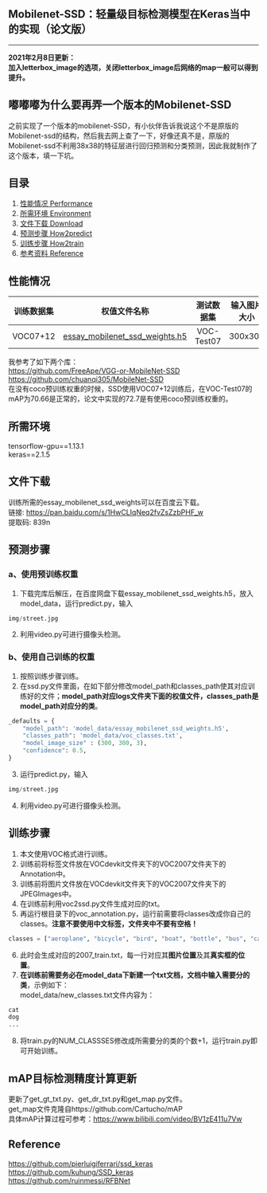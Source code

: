 ## Mobilenet-SSD：轻量级目标检测模型在Keras当中的实现（论文版）
---

**2021年2月8日更新：**   
**加入letterbox_image的选项，关闭letterbox_image后网络的map一般可以得到提升。**

## 嘟嘟嘟为什么要再弄一个版本的Mobilenet-SSD
之前实现了一个版本的mobilenet-SSD，有小伙伴告诉我说这个不是原版的Mobilenet-ssd的结构，然后我去网上查了一下，好像还真不是，原版的Mobilenet-ssd不利用38x38的特征层进行回归预测和分类预测，因此我就制作了这个版本，填一下坑。

## 目录
1. [性能情况 Performance](#性能情况)
2. [所需环境 Environment](#所需环境)
3. [文件下载 Download](#文件下载)
4. [预测步骤 How2predict](#预测步骤)
5. [训练步骤 How2train](#训练步骤)
6. [参考资料 Reference](#Reference)

## 性能情况
| 训练数据集 | 权值文件名称 | 测试数据集 | 输入图片大小 | mAP 0.5:0.95 | mAP 0.5 |
| :-----: | :-----: | :------: | :------: | :------: | :-----: |
| VOC07+12 | [essay_mobilenet_ssd_weights.h5](https://github.com/bubbliiiing/Mobilenet-SSD-Essay/releases/download/v1.0/essay_mobilenet_ssd_weights.h5) | VOC-Test07 | 300x300| - | 70.66 |

我参考了如下两个库：  
https://github.com/FreeApe/VGG-or-MobileNet-SSD  
https://github.com/chuanqi305/MobileNet-SSD  
在没有coco预训练权重的时候，SSD使用VOC07+12训练后，在VOC-Test07的mAP为70.66是正常的，论文中实现的72.7是有使用coco预训练权重的。

## 所需环境
tensorflow-gpu==1.13.1  
keras==2.1.5  

## 文件下载
训练所需的essay_mobilenet_ssd_weights可以在百度云下载。  
链接: https://pan.baidu.com/s/1HwCLIqNeq2fvZsZzbPHF_w   
提取码: 839n  

## 预测步骤
### a、使用预训练权重
1. 下载完库后解压，在百度网盘下载essay_mobilenet_ssd_weights.h5，放入model_data，运行predict.py，输入  
```python
img/street.jpg
``` 
2. 利用video.py可进行摄像头检测。  
### b、使用自己训练的权重
1. 按照训练步骤训练。  
2. 在ssd.py文件里面，在如下部分修改model_path和classes_path使其对应训练好的文件；**model_path对应logs文件夹下面的权值文件，classes_path是model_path对应分的类**。  
```python
_defaults = {
    "model_path": 'model_data/essay_mobilenet_ssd_weights.h5',
    "classes_path": 'model_data/voc_classes.txt',
    "model_image_size" : (300, 300, 3),
    "confidence": 0.5,
}
```
3. 运行predict.py，输入  
```python
img/street.jpg
```
4. 利用video.py可进行摄像头检测。  

## 训练步骤
1. 本文使用VOC格式进行训练。  
2. 训练前将标签文件放在VOCdevkit文件夹下的VOC2007文件夹下的Annotation中。  
3. 训练前将图片文件放在VOCdevkit文件夹下的VOC2007文件夹下的JPEGImages中。  
4. 在训练前利用voc2ssd.py文件生成对应的txt。  
5. 再运行根目录下的voc_annotation.py，运行前需要将classes改成你自己的classes。**注意不要使用中文标签，文件夹中不要有空格！**   
```python
classes = ["aeroplane", "bicycle", "bird", "boat", "bottle", "bus", "car", "cat", "chair", "cow", "diningtable", "dog", "horse", "motorbike", "person", "pottedplant", "sheep", "sofa", "train", "tvmonitor"]
```
6. 此时会生成对应的2007_train.txt，每一行对应其**图片位置**及其**真实框的位置**。  
7. **在训练前需要务必在model_data下新建一个txt文档，文档中输入需要分的类**，示例如下：   
model_data/new_classes.txt文件内容为：   
```python
cat
dog
...
```
8. 将train.py的NUM_CLASSSES修改成所需要分的类的个数+1，运行train.py即可开始训练。

## mAP目标检测精度计算更新
更新了get_gt_txt.py、get_dr_txt.py和get_map.py文件。  
get_map文件克隆自https://github.com/Cartucho/mAP  
具体mAP计算过程可参考：https://www.bilibili.com/video/BV1zE411u7Vw

## Reference
https://github.com/pierluigiferrari/ssd_keras  
https://github.com/kuhung/SSD_keras  
https://github.com/ruinmessi/RFBNet
